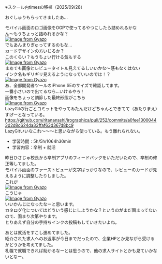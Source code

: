 ※スクール内timesの移植（2025/09/28）

おぐしゅりもらってきましたあ…  

モバイル画面のロゴ画像をOGPで使ってるやつにしたら詰めれるかな  
ん～もうちょっと詰めれるかな？  
[![Image from Gyazo](https://i.gyazo.com/04ed9e03e70e41ced4a6ce8834bbdf9f.png)](https://gyazo.com/04ed9e03e70e41ced4a6ce8834bbdf9f)  
でもあんまりぎゅってするのもな…  
カードデザインの方いじるか？  
このくらい？もうちょい行ける気もする  
[![Image from Gyazo](https://i.gyazo.com/e8c996793cacf2c285ceb37c06a5a39d.png)](https://gyazo.com/e8c996793cacf2c285ceb37c06a5a39d)  
まあでも画像とレビュータイトル見えてるしいいかな～感もなくはない  
インク名もギリギリ見えるようになっていいのでは！？  
[![Image from Gyazo](https://i.gyazo.com/c918e9b17c54cdda099cd5762ff0c8b2.png)](https://gyazo.com/c918e9b17c54cdda099cd5762ff0c8b2)  
あ、全部開発者ツールのiPhone SEのサイズで確認してます。  
一番小さいので出てるなら…いけるやろ！  
画像をちょっと調節した最終形態がこちら  
[![Image from Gyazo](https://i.gyazo.com/e8739b66757b5ef4f6336910ab01feb6.png)](https://gyazo.com/e8739b66757b5ef4f6336910ab01feb6)  
LazyGitの行ごとコミットをやってみたんだけどちゃんとできてて（あたりまえ）すげーとなっている。  
https://github.com/ritananashi/irographica/pull/252/commits/a0fee13000443d2d8c624da33ffaf63d367d8bc9  
LazyGitいいなこれ～～～と思いながら使っている。もう離れられない。  

- 学習時間：5h/5h/1064h30min
- 学習内容：卒制 + 就活

昨日ひさじゅ校長から卒制アプリのフィードバックをいただいたので、卒制の修正等してました。  
モバイル画面のファーストビューが文字ばっかりなので、レビューのカードが見えるように調整したりしました。  
これが  
[![Image from Gyazo](https://i.gyazo.com/cff45ad36b517dc6a2b5936d4cd65c50.png)](https://gyazo.com/cff45ad36b517dc6a2b5936d4cd65c50)  
こうじゃ  
[![Image from Gyazo](https://i.gyazo.com/e8739b66757b5ef4f6336910ab01feb6.png)](https://gyazo.com/e8739b66757b5ef4f6336910ab01feb6)  
いいかんじになったなーと思います。  
カタログ化についてはどういう感じにしようかな？というのがまだ固まってないので、固まり次第やります。  
とりあえず自分の手持ちインクの投稿もしていきたいよね。  

あとは就活をすこし進めてました。  
紹介された求人へのお返事が今日までだったので、企業HPとか見ながら受けるかどうかを考えてました。  
札幌で就職できれば助かるなーとは思うので、他の求人サイトとかも見ていかないとなー。  

